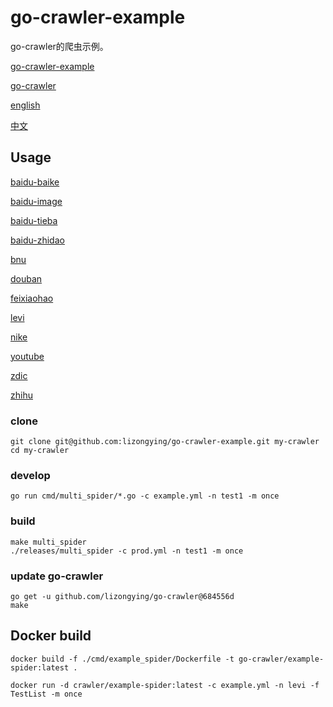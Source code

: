 # go-crawler-example

go-crawler的爬虫示例。

[go-crawler-example](https://github.com/lizongying/go-crawler-example)

[go-crawler](https://github.com/lizongying/go-crawler)

[english](https://github.com/lizongying/go-crawler/blob/main/README.md)

[中文](https://github.com/lizongying/go-crawler/blob/main/README_CN.md)

## Usage

[baidu-baike](https://github.com/lizongying/go-crawler-example/tree/main/internal/spiders/baidu_baike_spider)

[baidu-image](https://github.com/lizongying/go-crawler-example/tree/main/internal/spiders/baidu_image_spider)

[baidu-tieba](https://github.com/lizongying/go-crawler-example/tree/main/internal/spiders/baidu_tieba_spider)

[baidu-zhidao](https://github.com/lizongying/go-crawler-example/tree/main/internal/spiders/baidu_zhidao_spider)

[bnu](https://github.com/lizongying/go-crawler-example/tree/main/internal/spiders/bnu_spider)

[douban](https://github.com/lizongying/go-crawler-example/tree/main/internal/spiders/douban_spider)

[feixiaohao](https://github.com/lizongying/go-crawler-example/tree/main/internal/spiders/feixiaohao_spider)

[levi](https://github.com/lizongying/go-crawler-example/tree/main/internal/spiders/levi_spider)

[nike](https://github.com/lizongying/go-crawler-example/tree/main/internal/spiders/nike_spider)

[youtube](https://github.com/lizongying/go-crawler-example/tree/main/internal/spiders/youtube_spider)

[zdic](https://github.com/lizongying/go-crawler-example/tree/main/cmd/zdic_spider)

[zhihu](https://github.com/lizongying/go-crawler-example/tree/main/internal/spiders/zhihu_spider)

### clone

```shell
git clone git@github.com:lizongying/go-crawler-example.git my-crawler
cd my-crawler

```

### develop

```shell
go run cmd/multi_spider/*.go -c example.yml -n test1 -m once

```

### build

```shell
make multi_spider
./releases/multi_spider -c prod.yml -n test1 -m once

```

### update go-crawler

```shell
go get -u github.com/lizongying/go-crawler@684556d
make

```

## Docker build

```shell
docker build -f ./cmd/example_spider/Dockerfile -t go-crawler/example-spider:latest .

```

```shell
docker run -d crawler/example-spider:latest -c example.yml -n levi -f TestList -m once
```